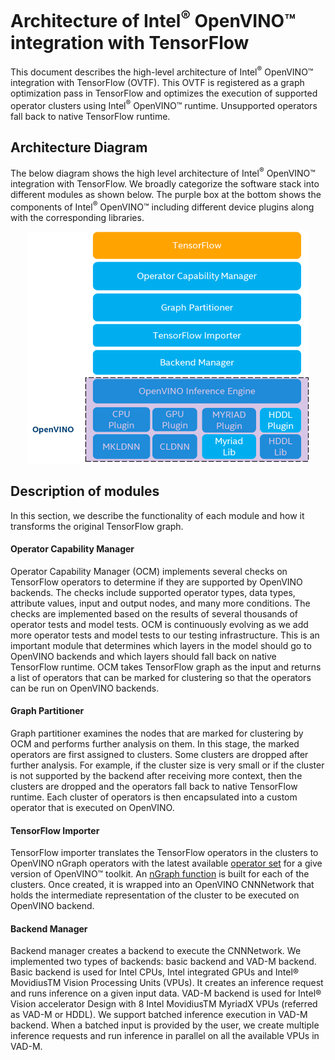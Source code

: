 # Architecture of Intel<sup>®</sup> OpenVINO™ integration with TensorFlow

This document describes the high-level architecture of Intel<sup>®</sup> OpenVINO™ integration with TensorFlow (OVTF). This OVTF is registered as a graph optimization pass in TensorFlow and optimizes the execution of supported operator clusters using Intel<sup>®</sup> OpenVINO™ runtime. Unsupported operators fall back to native TensorFlow runtime.

## Architecture Diagram

The below diagram shows the high level architecture of Intel<sup>®</sup> OpenVINO™ integration with TensorFlow. We broadly categorize the software stack into different modules as shown below. The purple box at the bottom shows the components of Intel<sup>®</sup> OpenVINO™ including different device plugins along with the corresponding libraries.

<p align="center">
  <img src="../images/openvino_tensorflow_architecture.png" width="450">
</p>

## Description of modules

In this section, we describe the functionality of each module and how it transforms the original TensorFlow graph.

#### Operator Capability Manager

Operator Capability Manager (OCM) implements several checks on TensorFlow operators to determine if they are supported by OpenVINO backends. The checks include supported operator types, data types, attribute values, input and output nodes, and many more conditions. The checks are implemented based on the results of several thousands of operator tests and model tests. OCM is continuously evolving as we add more operator tests and model tests to our testing infrastructure. This is an important module that determines which layers in the model should go to OpenVINO backends and which layers should fall back on native TensorFlow runtime. OCM takes TensorFlow graph as the input and returns a list of operators that can be marked for clustering so that the operators can be run on OpenVINO backends.

#### Graph Partitioner

Graph partitioner examines the nodes that are marked for clustering by OCM and performs further analysis on them. In this stage, the marked operators are first assigned to clusters. Some clusters are dropped after further analysis. For example, if the cluster size is very small or if the cluster is not supported by the backend after receiving more context, then the clusters are dropped and the operators fall back to native TensorFlow runtime. Each cluster of operators is then encapsulated into a custom operator that is executed on OpenVINO.

#### TensorFlow Importer

TensorFlow importer translates the TensorFlow operators in the clusters to OpenVINO nGraph operators with the latest available [operator set](https://docs.openvinotoolkit.org/latest/openvino_docs_ops_opset.html) for a give version of OpenVINO™ toolkit. An [nGraph function](https://docs.openvinotoolkit.org/latest/openvino_docs_nGraph_DG_build_function.html) is built for each of the clusters. Once created, it is wrapped into an OpenVINO CNNNetwork that holds the intermediate representation of the cluster to be executed on OpenVINO backend.

#### Backend Manager

Backend manager creates a backend to execute the CNNNetwork. We implemented two types of backends: basic backend and VAD-M backend. Basic backend is used for Intel CPUs, Intel integrated GPUs and Intel® MovidiusTM Vision Processing Units (VPUs). It creates an inference request and runs inference on a given input data. VAD-M backend is used for Intel® Vision accelerator Design with 8 Intel MovidiusTM MyriadX VPUs (referred as VAD-M or HDDL). We support batched inference execution in VAD-M backend. When a batched input is provided by the user, we create multiple inference requests and run inference in parallel on all the available VPUs in VAD-M.
